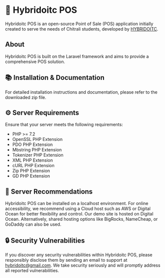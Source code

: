 # 🛒 Hybridoitc POS

Hybridoitc POS is an open-source Point of Sale (POS) application initially created to serve the needs of Chitrali students, developed by [HYBRIDOITC](https://hybridoitc.com).

## About

Hybridoitc POS is built on the Laravel framework and aims to provide a comprehensive POS solution.

## 📚 Installation & Documentation

For detailed installation instructions and documentation, please refer to the downloaded zip file.

## ⚙️ Server Requirements

Ensure that your server meets the following requirements:

- PHP >= 7.2
- OpenSSL PHP Extension
- PDO PHP Extension
- Mbstring PHP Extension
- Tokenizer PHP Extension
- XML PHP Extension
- cURL PHP Extension
- Zip PHP Extension
- GD PHP Extension

## 🚀 Server Recommendations

Hybridoitc POS can be installed on a localhost environment. For online accessibility, we recommend using a Cloud host such as AWS or Digital Ocean for better flexibility and control. Our demo site is hosted on Digital Ocean. Alternatively, shared hosting options like BigRocks, NameCheap, or GoDaddy can also be used.

## 🔒 Security Vulnerabilities

If you discover any security vulnerabilities within Hybridoitc POS, please responsibly disclose them by sending an email to support at hybridoitc@gmail.com. We take security seriously and will promptly address all reported vulnerabilities.
